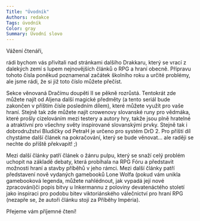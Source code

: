 ```yaml
---
Title: "Úvodník"
Authors: redakce
Tags: úvodník
Color: gray
Summary: Úvodní slovo
---
```

Vážení čtenáři,

rádi bychom vás přivítali nad stránkami dalšího Drakkaru, který se vrací z dalekých zemí s lupem nejnovějších článků o RPG a hraní obecně. Přípravu tohoto čísla poněkud poznamenal začátek školního roku a určité problémy, ale jsme rádi, že si již toto číslo můžete přečíst.

Sekce věnovaná Dračímu doupěti II se pěkně rozrůstá. Tentokrát zde můžete najít od Aljena další magické předměty (a tento seriál bude zakončen v příštím čísle posledním dílem), které můžete využít pro vaše hraní. Stejně tak zde můžete najít crowenovy slovanské runy pro vědmáka, které prošly cizelováním mezi testery a autory hry, takže jsou plně hratelné a atraktivní pro všechny světy inspirované slovanskými prvky. Stejně tak i dobrodružství Bludičky od PetraH je určeno pro systém DrD 2. Pro příští díl chystáme další článek na pokračování, který se bude věnovat… ale raději se nechte do příště překvapit! ;)

Mezi další články patří článek o žánru pulpu, který se snaží celý problém uchopit na základě debaty, která probíhala na RPG Fóru a představit možnosti hraní a stavby příběhů v jeho rámci. Mezi další články patří představení nově vydaných gamebooků Lone Wolfa (pokud vám unikla gamebooková legenda, můžete nahlédnout, jak vypadá její nové zpracování)či popis bitvy u Inkermannu z poloviny devatenáctého století jako inspiraci pro podobu bitev viktoriánského válečnictví pro hraní RPG (nezapře se, že autoři článku stojí za Příběhy Impéria).

Přejeme vám příjemné čtení!

